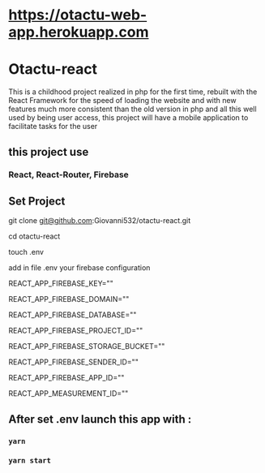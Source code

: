 # https://otactu-web-app.herokuapp.com

# Otactu-react

This is a childhood project realized in php for the first time,
rebuilt with the React Framework for the speed of loading the website and with new features much more consistent than the old version in php and all this well used by being user access, this project will have a mobile application to facilitate tasks for the user

## this project use

### React, React-Router, Firebase

## Set Project

git clone git@github.com:Giovanni532/otactu-react.git

cd otactu-react

touch .env

add in file .env your firebase configuration

REACT_APP_FIREBASE_KEY=""

REACT_APP_FIREBASE_DOMAIN=""

REACT_APP_FIREBASE_DATABASE=""

REACT_APP_FIREBASE_PROJECT_ID=""

REACT_APP_FIREBASE_STORAGE_BUCKET=""

REACT_APP_FIREBASE_SENDER_ID=""

REACT_APP_FIREBASE_APP_ID=""

REACT_APP_MEASUREMENT_ID=""

## After set .env launch this app with :

### `yarn`

### `yarn start`
